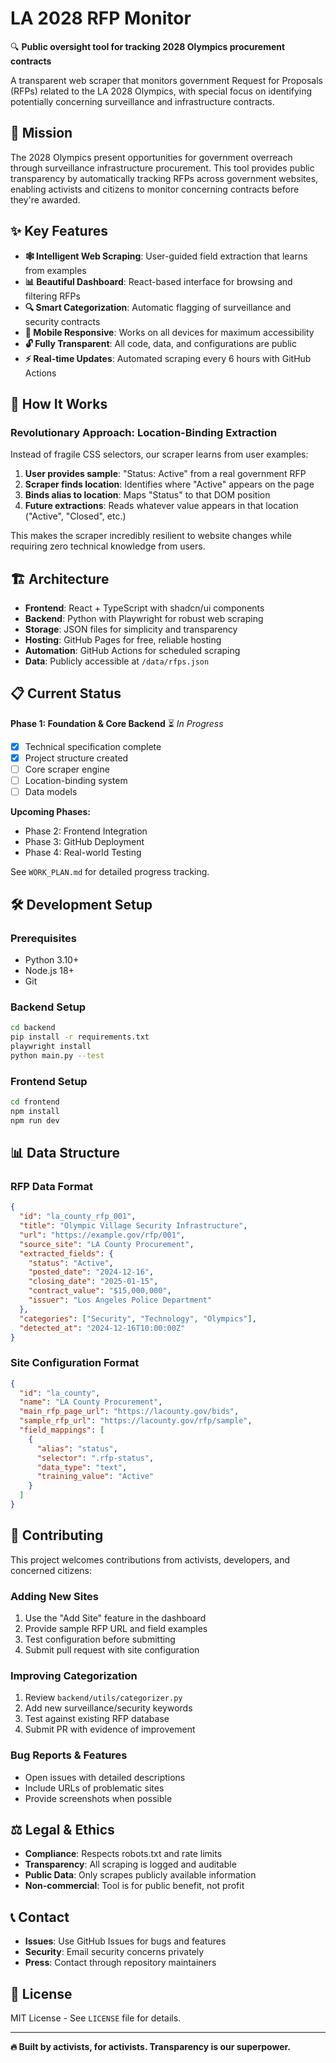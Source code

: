 # LA 2028 RFP Monitor

🔍 **Public oversight tool for tracking 2028 Olympics procurement contracts**

A transparent web scraper that monitors government Request for Proposals (RFPs) related to the LA 2028 Olympics, with special focus on identifying potentially concerning surveillance and infrastructure contracts.

## 🎯 Mission

The 2028 Olympics present opportunities for government overreach through surveillance infrastructure procurement. This tool provides public transparency by automatically tracking RFPs across government websites, enabling activists and citizens to monitor concerning contracts before they're awarded.

## ✨ Key Features

- **🕸️ Intelligent Web Scraping**: User-guided field extraction that learns from examples
- **📊 Beautiful Dashboard**: React-based interface for browsing and filtering RFPs
- **🔍 Smart Categorization**: Automatic flagging of surveillance and security contracts
- **📱 Mobile Responsive**: Works on all devices for maximum accessibility
- **🔓 Fully Transparent**: All code, data, and configurations are public
- **⚡ Real-time Updates**: Automated scraping every 6 hours with GitHub Actions

## 🚀 How It Works

### Revolutionary Approach: Location-Binding Extraction

Instead of fragile CSS selectors, our scraper learns from user examples:

1. **User provides sample**: "Status: Active" from a real government RFP
2. **Scraper finds location**: Identifies where "Active" appears on the page
3. **Binds alias to location**: Maps "Status" to that DOM position  
4. **Future extractions**: Reads whatever value appears in that location ("Active", "Closed", etc.)

This makes the scraper incredibly resilient to website changes while requiring zero technical knowledge from users.

## 🏗️ Architecture

- **Frontend**: React + TypeScript with shadcn/ui components
- **Backend**: Python with Playwright for robust web scraping
- **Storage**: JSON files for simplicity and transparency
- **Hosting**: GitHub Pages for free, reliable hosting
- **Automation**: GitHub Actions for scheduled scraping
- **Data**: Publicly accessible at `/data/rfps.json`

## 📋 Current Status

**Phase 1: Foundation & Core Backend** ⏳ *In Progress*
- [x] Technical specification complete
- [x] Project structure created
- [ ] Core scraper engine
- [ ] Location-binding system
- [ ] Data models

**Upcoming Phases:**
- Phase 2: Frontend Integration
- Phase 3: GitHub Deployment  
- Phase 4: Real-world Testing

See `WORK_PLAN.md` for detailed progress tracking.

## 🛠️ Development Setup

### Prerequisites
- Python 3.10+
- Node.js 18+
- Git

### Backend Setup
```bash
cd backend
pip install -r requirements.txt
playwright install
python main.py --test
```

### Frontend Setup  
```bash
cd frontend
npm install
npm run dev
```

## 📊 Data Structure

### RFP Data Format
```json
{
  "id": "la_county_rfp_001",
  "title": "Olympic Village Security Infrastructure",
  "url": "https://example.gov/rfp/001", 
  "source_site": "LA County Procurement",
  "extracted_fields": {
    "status": "Active",
    "posted_date": "2024-12-16",
    "closing_date": "2025-01-15",
    "contract_value": "$15,000,000",
    "issuer": "Los Angeles Police Department"
  },
  "categories": ["Security", "Technology", "Olympics"],
  "detected_at": "2024-12-16T10:00:00Z"
}
```

### Site Configuration Format
```json
{
  "id": "la_county",
  "name": "LA County Procurement", 
  "main_rfp_page_url": "https://lacounty.gov/bids",
  "sample_rfp_url": "https://lacounty.gov/rfp/sample",
  "field_mappings": [
    {
      "alias": "status",
      "selector": ".rfp-status",
      "data_type": "text",
      "training_value": "Active"
    }
  ]
}
```

## 🤝 Contributing

This project welcomes contributions from activists, developers, and concerned citizens:

### Adding New Sites
1. Use the "Add Site" feature in the dashboard
2. Provide sample RFP URL and field examples
3. Test configuration before submitting
4. Submit pull request with site configuration

### Improving Categorization
1. Review `backend/utils/categorizer.py`
2. Add new surveillance/security keywords
3. Test against existing RFP database
4. Submit PR with evidence of improvement

### Bug Reports & Features
- Open issues with detailed descriptions
- Include URLs of problematic sites
- Provide screenshots when possible

## ⚖️ Legal & Ethics

- **Compliance**: Respects robots.txt and rate limits
- **Transparency**: All scraping is logged and auditable  
- **Public Data**: Only scrapes publicly available information
- **Non-commercial**: Tool is for public benefit, not profit

## 📞 Contact

- **Issues**: Use GitHub Issues for bugs and features
- **Security**: Email security concerns privately
- **Press**: Contact through repository maintainers

## 📜 License

MIT License - See `LICENSE` file for details.

---

**🔥 Built by activists, for activists. Transparency is our superpower.**
